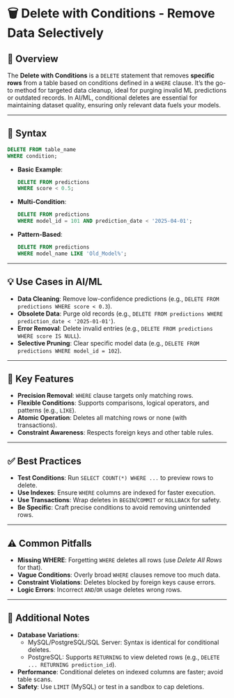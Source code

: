 # 🗑️ Delete with Conditions - Remove Data Selectively

## 🌟 Overview

The **Delete with Conditions** is a `DELETE` statement that removes **specific rows** from a table based on conditions defined in a `WHERE` clause. It’s the go-to method for targeted data cleanup, ideal for purging invalid ML predictions or outdated records. In AI/ML, conditional deletes are essential for maintaining dataset quality, ensuring only relevant data fuels your models.

---

## 📜 Syntax

```sql
DELETE FROM table_name
WHERE condition;
```

- **Basic Example**:
  ```sql
  DELETE FROM predictions
  WHERE score < 0.5;
  ```
- **Multi-Condition**:
  ```sql
  DELETE FROM predictions
  WHERE model_id = 101 AND prediction_date < '2025-04-01';
  ```
- **Pattern-Based**:
  ```sql
  DELETE FROM predictions
  WHERE model_name LIKE 'Old_Model%';
  ```

---

## 💡 Use Cases in AI/ML

- **Data Cleaning**: Remove low-confidence predictions (e.g., `DELETE FROM predictions WHERE score < 0.3`).
- **Obsolete Data**: Purge old records (e.g., `DELETE FROM predictions WHERE prediction_date < '2025-01-01'`).
- **Error Removal**: Delete invalid entries (e.g., `DELETE FROM predictions WHERE score IS NULL`).
- **Selective Pruning**: Clear specific model data (e.g., `DELETE FROM predictions WHERE model_id = 102`).

---

## 🔑 Key Features

- **Precision Removal**: `WHERE` clause targets only matching rows.
- **Flexible Conditions**: Supports comparisons, logical operators, and patterns (e.g., `LIKE`).
- **Atomic Operation**: Deletes all matching rows or none (with transactions).
- **Constraint Awareness**: Respects foreign keys and other table rules.

---

## ✅ Best Practices

- **Test Conditions**: Run `SELECT COUNT(*) WHERE ...` to preview rows to delete.
- **Use Indexes**: Ensure `WHERE` columns are indexed for faster execution.
- **Use Transactions**: Wrap deletes in `BEGIN`/`COMMIT` or `ROLLBACK` for safety.
- **Be Specific**: Craft precise conditions to avoid removing unintended rows.

---

## ⚠️ Common Pitfalls

- **Missing WHERE**: Forgetting `WHERE` deletes all rows (use *Delete All Rows* for that).
- **Vague Conditions**: Overly broad `WHERE` clauses remove too much data.
- **Constraint Violations**: Deletes blocked by foreign keys cause errors.
- **Logic Errors**: Incorrect `AND`/`OR` usage deletes wrong rows.

---

## 📝 Additional Notes

- **Database Variations**:
  - MySQL/PostgreSQL/SQL Server: Syntax is identical for conditional deletes.
  - PostgreSQL: Supports `RETURNING` to view deleted rows (e.g., `DELETE ... RETURNING prediction_id`).
- **Performance**: Conditional deletes on indexed columns are faster; avoid table scans.
- **Safety**: Use `LIMIT` (MySQL) or test in a sandbox to cap deletions.